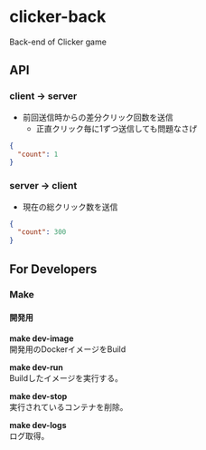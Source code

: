 # clicker-back
Back-end of Clicker game

## API

### client -> server

- 前回送信時からの差分クリック回数を送信
    - 正直クリック毎に1ずつ送信しても問題なさげ

```json
{
  "count": 1
}
```

### server -> client

- 現在の総クリック数を送信

```json
{
  "count": 300
}
```

## For Developers

### Make

#### 開発用
**make dev-image**  
開発用のDockerイメージをBuild  

**make dev-run**  
Buildしたイメージを実行する。  

**make dev-stop**  
実行されているコンテナを削除。  

**make dev-logs**  
ログ取得。  
